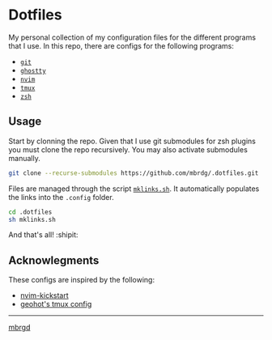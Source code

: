 # Dotfiles

My personal collection of my configuration files for the different programs that
I use. In this repo, there are configs for the following programs:

+ [`git`](./git/config)
+ [`ghostty`](./ghostty/config)
+ [`nvim`](./nvim/init.lua)
+ [`tmux`](./tmux/tmux.conf)
+ [`zsh`](./zsh/)

## Usage

Start by clonning the repo. Given that I use git submodules for zsh plugins you
must clone the repo recursively. You may also activate submodules manually.

```sh
git clone --recurse-submodules https://github.com/mbrdg/.dotfiles.git
```

Files are managed through the script [`mklinks.sh`](./mklinks.sh). It
automatically populates the links into the `.config` folder.

```sh
cd .dotfiles
sh mklinks.sh
```

And that's all! :shipit:

## Acknowlegments

These configs are inspired by the following:

+ [nvim-kickstart](https://github.com/nvim-lua/kickstart.nvim)
+ [geohot's tmux config](https://github.com/geohot/configuration/blob/master/.tmux.conf)

---
[mbrgd](https://github.com/mbrdg)
